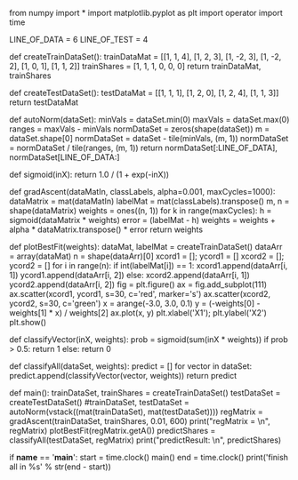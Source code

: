 from numpy import *
import matplotlib.pyplot as plt
import operator
import time

LINE_OF_DATA = 6
LINE_OF_TEST = 4

def createTrainDataSet():
    trainDataMat = [[1, 1, 4], 
                    [1, 2, 3], 
                    [1, -2, 3], 
                    [1, -2, 2], 
                    [1, 0, 1], 
                    [1, 1, 2]]
    trainShares = [1, 1, 1, 0, 0,  0]
    return trainDataMat, trainShares

def createTestDataSet():
    testDataMat = [[1, 1, 1], 
                   [1, 2, 0], 
                   [1, 2, 4], 
                   [1, 1, 3]]
    return testDataMat

def autoNorm(dataSet):
    minVals = dataSet.min(0)
    maxVals = dataSet.max(0)
    ranges = maxVals - minVals
    normDataSet = zeros(shape(dataSet))
    m = dataSet.shape[0]
    normDataSet = dataSet - tile(minVals, (m, 1))
    normDataSet = normDataSet / tile(ranges, (m, 1))
    return normDataSet[:LINE_OF_DATA], normDataSet[LINE_OF_DATA:]

def sigmoid(inX):
    return 1.0 / (1 + exp(-inX))

def gradAscent(dataMatIn, classLabels, alpha=0.001, maxCycles=1000):
    dataMatrix = mat(dataMatIn)
    labelMat = mat(classLabels).transpose()
    m, n = shape(dataMatrix)
    weights = ones((n, 1))
    for k in range(maxCycles):
        h = sigmoid(dataMatrix * weights)
        error = (labelMat - h)
        weights = weights + alpha * dataMatrix.transpose() * error
    return weights

def plotBestFit(weights):
    dataMat, labelMat = createTrainDataSet()
    dataArr = array(dataMat)
    n = shape(dataArr)[0]
    xcord1 = []; ycord1 = []
    xcord2 = []; ycord2 = []
    for i in range(n):
        if int(labelMat[i]) == 1:
            xcord1.append(dataArr[i, 1])
            ycord1.append(dataArr[i, 2])
        else:
            xcord2.append(dataArr[i, 1])
            ycord2.append(dataArr[i, 2])
    fig = plt.figure()
    ax = fig.add_subplot(111)
    ax.scatter(xcord1, ycord1, s=30, c='red', marker='s')
    ax.scatter(xcord2, ycord2, s=30, c='green')
    x = arange(-3.0, 3.0, 0.1)
    y = (-weights[0] - weights[1] * x) / weights[2]
    ax.plot(x, y)
    plt.xlabel('X1'); plt.ylabel('X2')
    plt.show()

def classifyVector(inX, weights):
    prob = sigmoid(sum(inX * weights))
    if prob > 0.5:
        return 1
    else:
        return 0

def classifyAll(dataSet, weights):
    predict = []
    for vector in dataSet:
        predict.append(classifyVector(vector, weights))
    return predict

def main():
    trainDataSet, trainShares = createTrainDataSet()
    testDataSet = createTestDataSet()
    #trainDataSet, testDataSet = autoNorm(vstack((mat(trainDataSet), mat(testDataSet))))
    regMatrix = gradAscent(trainDataSet, trainShares, 0.01, 600)
    print("regMatrix = \n", regMatrix)
    plotBestFit(regMatrix.getA())
    predictShares = classifyAll(testDataSet, regMatrix)
    print("predictResult: \n", predictShares)

if __name__ == '__main__':
    start = time.clock()
    main()
    end = time.clock()
    print('finish all in %s' % str(end - start))
